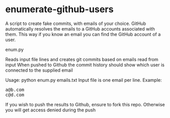 # enumerate-github-users
A script to create fake commits, with emails of your choice. GitHub automatically resolves the emails to a GitHub accounts associated with them. This way if you know an email you can find the GitHub account of a user.

enum.py

Reads input file lines and creates git commits based on emails read from input
When pushed to Github the commit history should show which user is connected to the supplied email

Usage: python enum.py emails.txt
Input file is one email per line. Example:
<pre>
a@b.com
c@d.com
</pre>

If you wish to push the results to Github, ensure to fork this repo. Otherwise you will get access denied during the push

